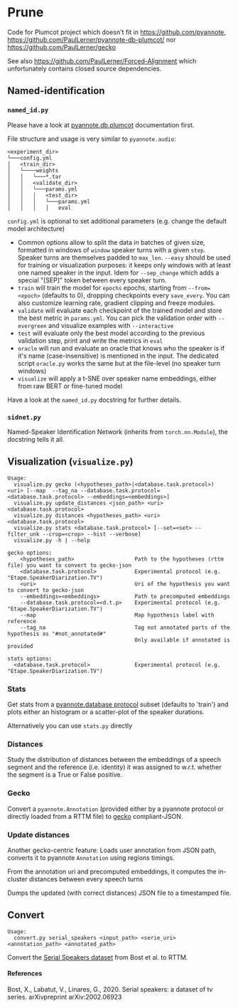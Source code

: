 # Prune
Code for Plumcot project which doesn't fit in https://github.com/pyannote, https://github.com/PaulLerner/pyannote-db-plumcot/ nor https://github.com/PaulLerner/gecko

See also https://github.com/PaulLerner/Forced-Alignment which unfortunately contains closed source dependencies.

## Named-identification
### `named_id.py`

Please have a look at [pyannote.db.plumcot](https://github.com/PaulLerner/pyannote-db-plumcot/) documentation first.

File structure and usage is very similar to `pyannote.audio`:

```
<experiment_dir>
└───config.yml
│   <train_dir>
│   └────weights
│   │   └───*.tar
│   │   <validate_dir>
│   │   └───params.yml
│   │   │   <test_dir>
│   │   │   └───params.yml
│   │   │   │   eval
```

`config.yml` is optional to set additional parameters (e.g. change the default model architecture)

- Common options allow to split the data in batches of given size, 
  formatted in windows of `window` speaker turns with a given `step`.
  Speaker turns are themselves padded to `max_len`.
  `--easy` should be used for training or visualization purposes: it keeps only windows with at least one named speaker in the input.
  Idem for `--sep_change` which adds a special "[SEP]" token between every speaker turn.
- `train` will train the model for `epochs` epochs, starting from `--from=<epoch>` (defaults to 0), dropping checkpoints every `save_every`.
  You can also customize learning rate, gradient clipping and freeze modules.
- `validate` will evaluate each checkpoint of the trained model and store the best metric in `params.yml`. 
  You can pick the validation order with `--evergreen` and visualize examples with `--interactive`
- `test` will evaluate only the best model according to the previous validation step, print and write the metrics in `eval`
- `oracle` will run and evaluate an oracle that knows who the speaker is if it's name (case-insensitive) is mentioned in the input.
  The dedicated script `oracle.py` works the same but at the file-level (no speaker turn windows)
- `visualize` will apply a t-SNE over speaker name embeddings, either from raw BERT or fine-tuned model
 
Have a look at the `named_id.py` docstring for further details.

### `sidnet.py`

Named-Speaker Identification Network (inherits from `torch.nn.Module`), the docstring tells it all.

## Visualization (`visualize.py`)

```
Usage:
  visualize.py gecko (<hypotheses_path>|<database.task.protocol>) <uri> [--map  --tag_na --database.task.protocol=<database.task.protocol> --embeddings=<embeddings>]
  visualize.py update_distances <json_path> <uri> <database.task.protocol>
  visualize.py distances <hypotheses_path> <uri> <database.task.protocol>
  visualize.py stats <database.task.protocol> [--set=<set> --filter_unk --crop=<crop> --hist --verbose]
  visualize.py -h | --help

gecko options:
    <hypotheses_path>                   Path to the hypotheses (rttm file) you want to convert to gecko-json
    <database.task.protocol>            Experimental protocol (e.g. "Etape.SpeakerDiarization.TV")
    <uri>                               Uri of the hypothesis you want to convert to gecko-json
    --embeddings=<embeddings>           Path to precomputed embeddings
    --database.task.protocol=<d.t.p>    Experimental protocol (e.g. "Etape.SpeakerDiarization.TV")
    --map                               Map hypothesis label with reference
    --tag_na                            Tag not annotated parts of the hypothesis as "#not_annotated#"
                                        Only available if annotated is provided

stats options:
  <database.task.protocol>              Experimental protocol (e.g. "Etape.SpeakerDiarization.TV")
```

### Stats
Get stats from a [pyannote.database protocol](https://github.com/pyannote/pyannote-database#custom-protocols) subset (defaults to 'train') and plots either an histogram or a scatter-plot of the speaker durations.

Alternatively you can use `stats.py` directly

### Distances
Study the distribution of distances between the embeddings of a speech segment and the reference (i.e. identity) it was assigned to w.r.t. whether the segment is a True or False positive.

### Gecko

Convert a `pyannote.Annotation` (provided either by a pyannote protocol or directly loaded from a RTTM file) to [gecko](https://github.com/gong-io/gecko) compliant-JSON.

### Update distances
Another gecko-centric feature:
Loads user annotation from JSON path, converts it to pyannote `Annotation`
  using regions timings.

  From the annotation uri and precomputed embeddings, it computes the
  in-cluster distances between every speech turns

  Dumps the updated (with correct distances) JSON file to a timestamped file.

## Convert
```
Usage:
  convert.py serial_speakers <input_path> <serie_uri> <annotation_path> <annotated_path>
```
Convert the [Serial Speakers dataset](https://figshare.com/articles/TV_Series_Corpus/3471839) from Bost et al. to RTTM.

#### References

Bost, X., Labatut, V., Linares, G., 2020. Serial speakers: a dataset of tv series. arXivpreprint arXiv:2002.06923
